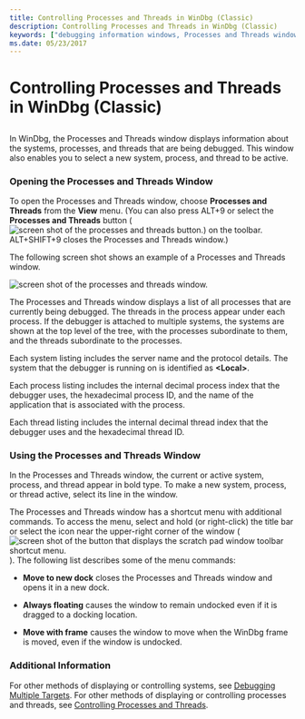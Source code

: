 ```yaml
---
title: Controlling Processes and Threads in WinDbg (Classic)
description: Controlling Processes and Threads in WinDbg (Classic)
keywords: ["debugging information windows, Processes and Threads window", "Processes and Threads window", "process, Processes and Threads window", "thread, Processes and Threads window"]
ms.date: 05/23/2017
---
```


# Controlling Processes and Threads in WinDbg (Classic)


## <span id="ddk_processes_and_threads_window_dbg"></span><span id="DDK_PROCESSES_AND_THREADS_WINDOW_DBG"></span>


In WinDbg, the Processes and Threads window displays information about the systems, processes, and threads that are being debugged. This window also enables you to select a new system, process, and thread to be active.

### <span id="opening_the_processes_and_threads_window"></span><span id="OPENING_THE_PROCESSES_AND_THREADS_WINDOW"></span>Opening the Processes and Threads Window

To open the Processes and Threads window, choose **Processes and Threads** from the **View** menu. (You can also press ALT+9 or select the **Processes and Threads** button (![screen shot of the processes and threads button.](images/window-processes-threads.png)) on the toolbar. ALT+SHIFT+9 closes the Processes and Threads window.)

The following screen shot shows an example of a Processes and Threads window.

![screen shot of the processes and threads window.](images/window-prth.png)

The Processes and Threads window displays a list of all processes that are currently being debugged. The threads in the process appear under each process. If the debugger is attached to multiple systems, the systems are shown at the top level of the tree, with the processes subordinate to them, and the threads subordinate to the processes.

Each system listing includes the server name and the protocol details. The system that the debugger is running on is identified as **&lt;Local&gt;**.

Each process listing includes the internal decimal process index that the debugger uses, the hexadecimal process ID, and the name of the application that is associated with the process.

Each thread listing includes the internal decimal thread index that the debugger uses and the hexadecimal thread ID.

### <span id="using_the_processes_and_threads_window"></span><span id="USING_THE_PROCESSES_AND_THREADS_WINDOW"></span>Using the Processes and Threads Window

In the Processes and Threads window, the current or active system, process, and thread appear in bold type. To make a new system, process, or thread active, select its line in the window.

The Processes and Threads window has a shortcut menu with additional commands. To access the menu, select and hold (or right-click) the title bar or select the icon near the upper-right corner of the window (![screen shot of the button that displays the scratch pad window toolbar shortcut menu.](images/window-processes-threads.png)). The following list describes some of the menu commands:

-   **Move to new dock** closes the Processes and Threads window and opens it in a new dock.

-   **Always floating** causes the window to remain undocked even if it is dragged to a docking location.

-   **Move with frame** causes the window to move when the WinDbg frame is moved, even if the window is undocked.

### <span id="additional_information"></span><span id="ADDITIONAL_INFORMATION"></span>Additional Information

For other methods of displaying or controlling systems, see [Debugging Multiple Targets](debugging-multiple-targets.md). For other methods of displaying or controlling processes and threads, see [Controlling Processes and Threads](controlling-processes-and-threads.md).

 

 





